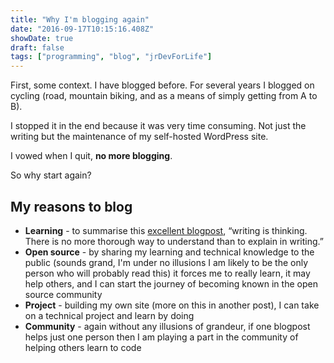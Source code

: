 ```yaml
---
title: "Why I'm blogging again"
date: "2016-09-17T10:15:16.408Z"
showDate: true
draft: false
tags: ["programming", "blog", "jrDevForLife"]
---
```


First, some context. I have blogged before. For several years I blogged on cycling (road, mountain biking, and as a means of simply getting from A to B).

I stopped it in the end because it was very time consuming. Not just the writing but the maintenance of my self-hosted WordPress site.

I vowed when I quit, **no more blogging**.

So why start again?

## My reasons to blog

* **Learning** - to summarise this [excellent blogpost](https://emptysqua.re/blog/write-an-excellent-programming-blog/), “writing is thinking. There is no more thorough way to understand than to explain in writing.”
* **Open source** - by sharing my learning and technical knowledge to the public (sounds grand, I'm under no illusions I am likely to be the only person who will probably read this) it forces me to really learn, it may help others, and I can start the journey of becoming known in the open source community
* **Project** - building my own site (more on this in another post), I can take on a technical project and learn by doing
* **Community** - again without any illusions of grandeur, if one blogpost helps just one person then I am playing a part in the community of helping others learn to code

